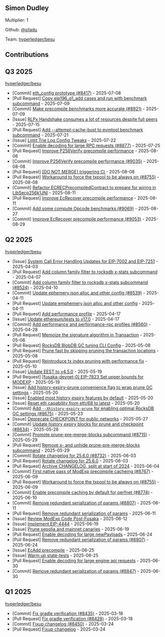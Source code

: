 
## Simon Dudley
Multiplier: 1

Github: [@siladu](https://github.com/siladu)

Team: [hyperledger/besu](https://github.com/hyperledger/besu/pulls?q=author%3Asiladu)

## Contributions

## Q3 2025


[hyperledger/besu](https://github.com/hyperledger/besu)
* [Commit] [eth_config prototype (#8417)](https://github.com/hyperledger/besu/commit/4b82d2fce88664be25415190329425fbbf54453b) - 2025-07-08
* [Pull Request] [Copy eip196_g1_add cases and run with benchmark subcommand](https://github.com/hyperledger/besu/pull/8942) - 2025-07-09
* [Commit] [Make precompile benchmarks more accurate (#8921)](https://github.com/hyperledger/besu/commit/0a34ffeccaeac90c03ef5fcc5f9f2622a5cb85d6) - 2025-07-09
* [Issue] [RLPx Handshake consumes a lot of resources despite full peers](https://github.com/hyperledger/besu/issues/8957) - 2025-07-15
* [Pull Request] [Add --attempt-cache-bust to evmtool benchmark subcommand](https://github.com/hyperledger/besu/pull/8985) - 2025-07-21
* [Issue] [Limit Trie Log Config Tweaks](https://github.com/hyperledger/besu/issues/8990) - 2025-07-22
* [Commit] [Enable decoding for large RPC requests (#8877)](https://github.com/hyperledger/besu/commit/e051c95be51d6afe5c1dba097f5b7f39925d856d) - 2025-07-25
* [Pull Request] [Improve P256Verify precompile performance](https://github.com/hyperledger/besu/pull/9035) - 2025-08-06
* [Commit] [Improve P256Verify precompile performance (#9035)](https://github.com/hyperledger/besu/commit/c5e1d1f7179629d880484a8be933cb2dccf8d39c) - 2025-08-08
* [Pull Request] [[DO NOT MERGE] triggering CI ](https://github.com/hyperledger/besu/pull/9045) - 2025-08-08
* [Pull Request] [Workaround to force the txpool to be always on (#8755)](https://github.com/hyperledger/besu/pull/9044) - 2025-08-08
* [Commit] [Refactor ECRECPrecompiledContract to prepare for wiring in LibSecp256k1JNI](https://github.com/hyperledger/besu/commit/2695516863294b03f2d0558fe966b373fe3c13ad) - 2025-08-11
* [Pull Request] [Improve EcRecover precompile performance](https://github.com/hyperledger/besu/pull/9053) - 2025-08-11
* [Commit] [Add some compute Opcode benchmarks (#9069)](https://github.com/hyperledger/besu/commit/0601909ca87ef9c5ba99cb0da2ad8a03fef988ae) - 2025-08-27
* [Commit] [Improve EcRecover precompile performance (#9053)](https://github.com/hyperledger/besu/commit/c80e23f56ba3b01f873dfe9eb3e859cfeecec1da) - 2025-08-29
## Q2 2025


[hyperledger/besu](https://github.com/hyperledger/besu)
* [Issue] [System Call Error Handling Updates for EIP-7002 and EIP-7251](https://github.com/hyperledger/besu/issues/8511) - 2025-04-03
* [Pull Request] [Add column family filter to rocksdb x-stats subcommand](https://github.com/hyperledger/besu/pull/8524) - 2025-04-07
* [Commit] [Add column family filter to rocksdb x-stats subcommand (#8524)](https://github.com/hyperledger/besu/commit/9b0308886180644dbca3adca09bb89661df3d27c) - 2025-04-10
* [Commit] [Update ephemery.json alloc and other config (#8539)](https://github.com/hyperledger/besu/commit/b783b4bd51b22889c60739be5475170a5a0921b4) - 2025-04-11
* [Pull Request] [Update emphemery.json alloc and other config](https://github.com/hyperledger/besu/pull/8539) - 2025-04-11
* [Pull Request] [Add performance profile](https://github.com/hyperledger/besu/pull/8560) - 2025-04-17
* [Issue] [Update ethereum/tests to v17.0](https://github.com/hyperledger/besu/issues/8558) - 2025-04-17
* [Commit] [Add performance and performance-rpc profiles (#8560)](https://github.com/hyperledger/besu/commit/cff5dad4197fc682676b79bbc5f40e3a4e3455ea) - 2025-04-28
* [Pull Request] [Memoize the signature algorithm in Transaction](https://github.com/hyperledger/besu/pull/8590) - 2025-05-06
* [Pull Request] [RocksDB BlobDB GC tuning CLI Config](https://github.com/hyperledger/besu/pull/8599) - 2025-05-08
* [Pull Request] [Prune fast by skipping pruning the transaction locations](https://github.com/hyperledger/besu/pull/8596) - 2025-05-08
* [Pull Request] [Reintroduce tx index pruning with performance fix](https://github.com/hyperledger/besu/pull/8620) - 2025-05-10
* [Issue] [Update EEST to v4.5.0](https://github.com/hyperledger/besu/issues/8641) - 2025-05-19
* [Pull Request] [[fusaka-devnet-0] EIP-7823 Set upper bounds for MODEXP](https://github.com/hyperledger/besu/pull/8644) - 2025-05-19
* [Issue] [Add history-expiry-prune convenience flag to wrap prune GC settings](https://github.com/hyperledger/besu/issues/8654) - 2025-05-20
* [Issue] [Enabled most history expiry features by default](https://github.com/hyperledger/besu/issues/8653) - 2025-05-20
* [Issue] [Reset eth capability from eth/68 to latest](https://github.com/hyperledger/besu/issues/8652) - 2025-05-20
* [Commit] [Add `--Xhistory-expiry-prune` for enabling optimal RocksDB GC settings (#8675)](https://github.com/hyperledger/besu/commit/6de2bbfd06736027a9bdb5d4ab626f282f9fb50c) - 2025-05-23
* [Issue] [Deprecate CHECKPOINT for public networks](https://github.com/hyperledger/besu/issues/8699) - 2025-05-27
* [Commit] [Update history expiry blocks for prune and checkpoint (#8634)](https://github.com/hyperledger/besu/commit/fab6facf75f3765da81eeb85973e0d888debe1c6) - 2025-05-28
* [Commit] [Promote prune-pre-merge-blocks subcommand (#8715)](https://github.com/hyperledger/besu/commit/25dc5d61184658f1c0d9dbde693430c6aa813d27) - 2025-05-29
* [Pull Request] [Remove x- and unhide prune-pre-merge-blocks subcommand](https://github.com/hyperledger/besu/pull/8715) - 2025-05-29
* [Commit] [Rotate changelog for 25.6.0 (#8732)](https://github.com/hyperledger/besu/commit/fcf0f451b0fa730a6bf0f076d57bbb938ccf4b24) - 2025-06-03
* [Pull Request] [Rotate changelog for 25.6.0](https://github.com/hyperledger/besu/pull/8732) - 2025-06-03
* [Pull Request] [Archive CHANGELOG, split at start of 2024](https://github.com/hyperledger/besu/pull/8739) - 2025-06-04
* [Commit] [First native pass of ModExp precompile cacheing (#8767)](https://github.com/hyperledger/besu/commit/961234adebb704fedceead759d2291157a4f38da) - 2025-06-09
* [Pull Request] [Workaround to force the txpool to be always on (#8755)](https://github.com/hyperledger/besu/pull/8767) - 2025-06-09
* [Commit] [Enable precompile caching by default for perfnet (#8774)](https://github.com/hyperledger/besu/commit/32020b2c396e3914a7ede09e241f974649a3d524) - 2025-06-10
* [Commit] [Remove redundant serialization of params (#8807)](https://github.com/hyperledger/besu/commit/6e1beb45fd546fbf3c9d6b1309c5540a243f2160) - 2025-06-11
* [Pull Request] [Remove redundant serialization of params](https://github.com/hyperledger/besu/pull/8807) - 2025-06-11
* [Issue] [Review ModExp Code Post-Fusaka](https://github.com/hyperledger/besu/issues/8813) - 2025-06-12
* [Issue] [Implement EIP-4444](https://github.com/hyperledger/besu/issues/8832) - 2025-06-19
* [Issue] [Prune sepolia and mainnet canaries](https://github.com/hyperledger/besu/issues/8830) - 2025-06-19
* [Pull Request] [Enable decoding for large newPayloads](https://github.com/hyperledger/besu/pull/8848) - 2025-06-24
* [Pull Request] [Remove redundant serialization of params (#8807)](https://github.com/hyperledger/besu/pull/8847) - 2025-06-24
* [Issue] [EcAdd precompile](https://github.com/hyperledger/besu/issues/8856) - 2025-06-25
* [Issue] [Warm up state-tests](https://github.com/hyperledger/besu/issues/8855) - 2025-06-25
* [Pull Request] [Enable decoding for large engine api requests](https://github.com/hyperledger/besu/pull/8877) - 2025-06-30
* [Commit] [Remove redundant serialization of params (#8847)](https://github.com/hyperledger/besu/commit/c1e0ccacbc9caf7f6566b7d224db3d7b7864371b) - 2025-06-30
## Q1 2025

[hyperledger/besu](https://github.com/hyperledger/besu)
* [Commit] [Fix gradle verification (#8435)](https://github.com/hyperledger/besu/commit/5b6cd5f863d6b7b91e25a71392b5ae63de4e1978) - 2025-03-18
* [Pull Request] [Fix gradle verification (#8428)](https://github.com/hyperledger/besu/pull/8435) - 2025-03-18
* [Commit] [Fixup changelog (#8450)](https://github.com/hyperledger/besu/commit/3a3aec20525751aa20171203ff3de21e8121d779) - 2025-03-24
* [Pull Request] [Fixup changelog](https://github.com/hyperledger/besu/pull/8450) - 2025-03-24
